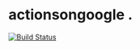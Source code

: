 # actionsongoogle . 

[![Build Status](https://travis-ci.org/copperstick6/actionsongoogle.svg?branch=master)](https://travis-ci.org/copperstick6/actionsongoogle)
